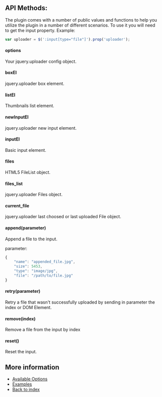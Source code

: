 ## API Methods:

The plugin comes with a number of public values and functions to help you utilize the plugin in a number of different scenarios. 
To use it you will need to get the input property. Example:

```javascript
var uploader = $(':input[type="file"]').prop('uploader');
```

#### options
Your jquery.uploader config object.

#### boxEl
jquery.uploader box element.

#### listEl
Thumbnails list element.

#### newInputEl
jquery.uploader new input element.

#### inputEl
Basic input element.

#### files
HTML5 FileList object.

#### files_list
jquery.uploader Files object.

#### current_file
jquery.uploader last choosed or last uploaded File object.

#### append(parameter)
Append a file to the input.

parameter:
```javascript
{
    "name": "appended_file.jpg",
    "size": 5453,
    "type": "image/jpg",
    "file": "/path/to/file.jpg"
}
```

#### retry(parameter)
Retry a file that wasn't successfully uploaded by sending in parameter the index or DOM Element.

#### remove(index)
Remove a file from the input by index

#### reset()
Reset the input.

## More information
* [Available Options](https://rammstein4o.github.io/jquery.uploader/options)
* [Examples](https://rammstein4o.github.io/jquery.uploader/examples/)
* [Back to index](https://rammstein4o.github.io/jquery.uploader/)

